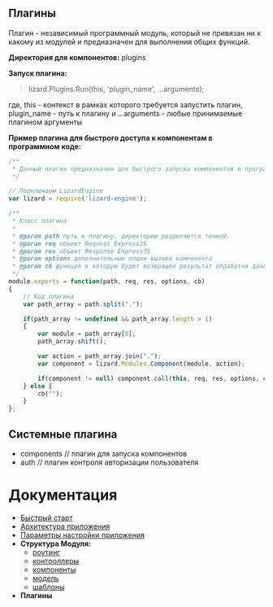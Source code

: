 ## Плагины

Плагин - независимый программный модуль, который не привязан ни к какому из модулей и предназначен для выполнения общих функций.

**Директория для компонентов:** plugins

**Запуск плагина:**

> lizard.Plugins.Run(this, 'plugin_name', ...arguments);

где, this - контекст в рамках которого требуется запустить плагин, plugin_name - путь к плагину и ...arguments - любые принимаемые плагином аргументы

**Пример плагина для быстрого доступа к компонентам в программном коде:**

```javascript
/**
 * Данный плагин предназначен для быстрого запуска компонентов в программном коде
 */

// Подключаем LizardEngine
var lizard = require('lizard-engine');

/**
 * Класс плагина
 *
 * @param path путь к плагину, директории разделяются точкой.
 * @param req объект Request ExpressJS
 * @param res объект Response ExpressJS
 * @param options дополнительные опции вызова компонента
 * @param cb функция в которую будет возвращен результат обработки данных
 */
module.exports = function(path, req, res, options, cb)
{
    // Код плагина
    var path_array = path.split(".");

    if(path_array != undefined && path_array.length > 1)
    {
        var module = path_array[0];
        path_array.shift();

        var action = path_array.join(".");
        var component = lizard.Modules.Component(module, action);

        if(component != null) component.call(this, req, res, options, cb);
    } else {
        cb("");
    }
};
```

## Системные плагина

* components // плагин для запуска компонентов
* auth // плагин контроля авторизации пользователя

# Документация

* [Быстрый старт](https://github.com/PoluosmakAndrew/lizard-engine/blob/master/docs/getstarted.md)
* [Архитектура приложения](https://github.com/PoluosmakAndrew/lizard-engine/blob/master/docs/architecture.md)
* [Параметры настройки приложения](https://github.com/PoluosmakAndrew/lizard-engine/blob/master/docs/configuration.md)
* **Структура Модуля:**
    * [роутинг](https://github.com/PoluosmakAndrew/lizard-engine/blob/master/docs/module_routing.md)
    * [контроллеры](https://github.com/PoluosmakAndrew/lizard-engine/blob/master/docs/module_controller.md)
    * [компоненты](https://github.com/PoluosmakAndrew/lizard-engine/blob/master/docs/module_component.md)
    * [модель](https://github.com/PoluosmakAndrew/lizard-engine/blob/master/docs/module_model.md)
    * [шаблоны](https://github.com/PoluosmakAndrew/lizard-engine/blob/master/docs/module_template.md)
* **Плагины**
